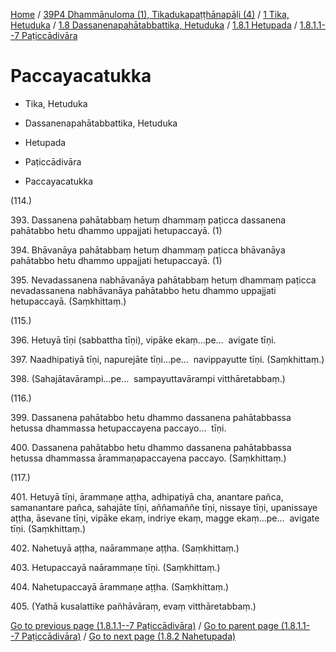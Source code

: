 
[Home](/) / [39P4 Dhammānuloma (1), Tikadukapaṭṭhānapāḷi (4)](../../../...md) / [1 Tika, Hetuduka](../../...md) / [1.8 Dassanenapahātabbattika, Hetuduka](../...md) / [1.8.1 Hetupada](...md) / [1.8.1.1--7 Paṭiccādivāra](../39P4/1/1.8/1.8.1/1.8.1.1--7.md)

# Paccayacatukka

* Tika, Hetuduka

* Dassanenapahātabbattika, Hetuduka

* Hetupada

* Paṭiccādivāra

* Paccayacatukka

(114.)

393\. Dassanena pahātabbaṃ hetuṃ dhammaṃ paṭicca dassanena pahātabbo hetu dhammo uppajjati hetupaccayā. (1)

394\. Bhāvanāya pahātabbaṃ hetuṃ dhammaṃ paṭicca bhāvanāya pahātabbo hetu dhammo uppajjati hetupaccayā. (1)

395\. Nevadassanena nabhāvanāya pahātabbaṃ hetuṃ dhammaṃ paṭicca nevadassanena nabhāvanāya pahātabbo hetu dhammo uppajjati hetupaccayā. (Saṃkhittaṃ.)

(115.)

396\. Hetuyā tīṇi (sabbattha tīṇi), vipāke ekaṃ…pe…  avigate tīṇi.

397\. Naadhipatiyā tīṇi, napurejāte tīṇi…pe…  navippayutte tīṇi. (Saṃkhittaṃ.)

398\. (Sahajātavārampi…pe…  sampayuttavārampi vitthāretabbaṃ.)

(116.)

399\. Dassanena pahātabbo hetu dhammo dassanena pahātabbassa hetussa dhammassa hetupaccayena paccayo…  tīṇi.

400\. Dassanena pahātabbo hetu dhammo dassanena pahātabbassa hetussa dhammassa ārammaṇapaccayena paccayo. (Saṃkhittaṃ.)

(117.)

401\. Hetuyā tīṇi, ārammaṇe aṭṭha, adhipatiyā cha, anantare pañca, samanantare pañca, sahajāte tīṇi, aññamaññe tīṇi, nissaye tīṇi, upanissaye aṭṭha, āsevane tīṇi, vipāke ekaṃ, indriye ekaṃ, magge ekaṃ…pe…  avigate tīṇi. (Saṃkhittaṃ.)

402\. Nahetuyā aṭṭha, naārammaṇe aṭṭha. (Saṃkhittaṃ.)

403\. Hetupaccayā naārammaṇe tīṇi. (Saṃkhittaṃ.)

404\. Nahetupaccayā ārammaṇe aṭṭha. (Saṃkhittaṃ.)

405\. (Yathā kusalattike pañhāvāraṃ, evaṃ vitthāretabbaṃ.)

[Go to previous page (1.8.1.1--7 Paṭiccādivāra)](../39P4/1/1.8/1.8.1/1.8.1.1--7.md) / [Go to parent page (1.8.1.1--7 Paṭiccādivāra)](../39P4/1/1.8/1.8.1/1.8.1.1--7.md) / [Go to next page (1.8.2 Nahetupada)](../../1.8.2.md)


